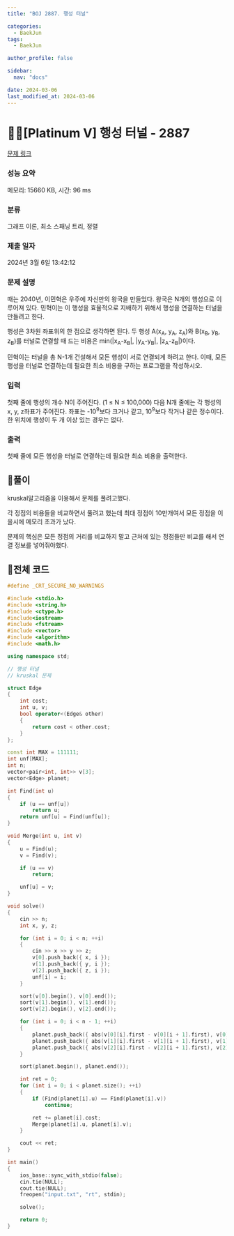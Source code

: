 ```yaml
---
title: "BOJ 2887. 행성 터널"

categories:
  - BaekJun
tags:
  - BaekJun

author_profile: false

sidebar:
  nav: "docs"

date: 2024-03-06
last_modified_at: 2024-03-06
---
```


# 🙇‍♀️[Platinum V] 행성 터널 - 2887 

[문제 링크](https://www.acmicpc.net/problem/2887) 

### 성능 요약

메모리: 15660 KB, 시간: 96 ms

### 분류

그래프 이론, 최소 스패닝 트리, 정렬

### 제출 일자

2024년 3월 6일 13:42:12

### 문제 설명

<p>
	때는 2040년, 이민혁은 우주에 자신만의 왕국을 만들었다. 왕국은 N개의 행성으로 이루어져 있다. 민혁이는 이 행성을 효율적으로 지배하기 위해서 행성을 연결하는 터널을 만들려고 한다.</p>

<p>
	행성은 3차원 좌표위의 한 점으로 생각하면 된다. 두 행성 A(x<sub>A</sub>, y<sub>A</sub>, z<sub>A</sub>)와 B(x<sub>B</sub>, y<sub>B</sub>, z<sub>B</sub>)를 터널로 연결할 때 드는 비용은 min(|x<sub>A</sub>-x<sub>B</sub>|, |y<sub>A</sub>-y<sub>B</sub>|, |z<sub>A</sub>-z<sub>B</sub>|)이다.</p>

<p>
	민혁이는 터널을 총 N-1개 건설해서 모든 행성이 서로 연결되게 하려고 한다. 이때, 모든 행성을 터널로 연결하는데 필요한 최소 비용을 구하는 프로그램을 작성하시오.</p>

### 입력 

 <p>
	첫째 줄에 행성의 개수 N이 주어진다. (1 ≤ N ≤ 100,000) 다음 N개 줄에는 각 행성의 x, y, z좌표가 주어진다. 좌표는 -10<sup>9</sup>보다 크거나 같고, 10<sup>9</sup>보다 작거나 같은 정수이다. 한 위치에 행성이 두 개 이상 있는 경우는 없다. </p>

### 출력 

 <p>
	첫째 줄에 모든 행성을 터널로 연결하는데 필요한 최소 비용을 출력한다.</p>

## 🚀풀이

kruskal알고리즘을 이용해서 문제를 풀려고했다.  

각 정점의 비용들을 비교하면서 풀려고 했는데 최대 정점이 10만개여서 모든 정점을 이을시에 메모리 초과가 났다.  

문제의 핵심은 모든 정점의 거리를 비교하지 말고 근처에 있는 정점들만 비교를 해서 연결 정보를 넣어줘야했다.  


## 🚀전체 코드

```cpp
#define _CRT_SECURE_NO_WARNINGS

#include <stdio.h>
#include <string.h>
#include <ctype.h>
#include<iostream>
#include <fstream>
#include <vector>
#include <algorithm>
#include <math.h>

using namespace std;

// 행성 터널
// kruskal 문제

struct Edge
{
	int cost;
	int u, v;
	bool operator<(Edge& other)
	{
		return cost < other.cost;
	}
};

const int MAX = 111111;
int unf[MAX];
int n;
vector<pair<int, int>> v[3];
vector<Edge> planet;

int Find(int u)
{
	if (u == unf[u])
		return u;
	return unf[u] = Find(unf[u]);
}

void Merge(int u, int v)
{
	u = Find(u);
	v = Find(v);

	if (u == v)
		return;

	unf[u] = v;
}

void solve()
{
	cin >> n;
	int x, y, z;

	for (int i = 0; i < n; ++i)
	{
		cin >> x >> y >> z;
		v[0].push_back({ x, i });
		v[1].push_back({ y, i });
		v[2].push_back({ z, i });
		unf[i] = i;
	}

	sort(v[0].begin(), v[0].end());
	sort(v[1].begin(), v[1].end());
	sort(v[2].begin(), v[2].end());

	for (int i = 0; i < n - 1; ++i)
	{
		planet.push_back({ abs(v[0][i].first - v[0][i + 1].first), v[0][i].second, v[0][i + 1].second});
		planet.push_back({ abs(v[1][i].first - v[1][i + 1].first), v[1][i].second, v[1][i + 1].second});
		planet.push_back({ abs(v[2][i].first - v[2][i + 1].first), v[2][i].second, v[2][i + 1].second});
	}

	sort(planet.begin(), planet.end());

	int ret = 0;
	for (int i = 0; i < planet.size(); ++i)
	{
		if (Find(planet[i].u) == Find(planet[i].v))
			continue;

		ret += planet[i].cost;
		Merge(planet[i].u, planet[i].v);
	}

	cout << ret;
}

int main() 
{
	ios_base::sync_with_stdio(false);
	cin.tie(NULL);
	cout.tie(NULL);
	freopen("input.txt", "rt", stdin);

	solve();

	return 0;
}
```